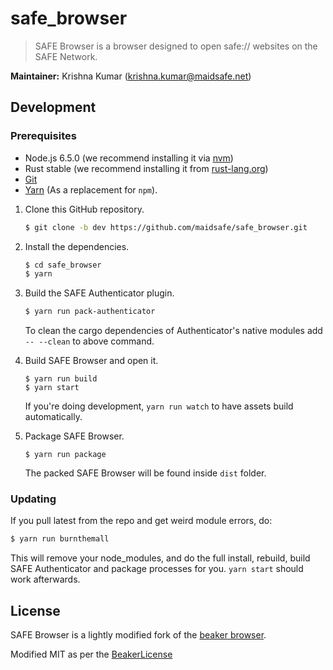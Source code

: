 # safe_browser

> SAFE Browser is a browser designed to open safe:// websites on the SAFE Network.

**Maintainer:** Krishna Kumar (krishna.kumar@maidsafe.net)

## Development

### Prerequisites

  * Node.js 6.5.0 (we recommend installing it via [nvm](https://github.com/creationix/nvm))
  * Rust stable (we recommend installing it from [rust-lang.org](https://www.rust-lang.org/en-US/))
  * [Git](https://git-scm.com/)
  * [Yarn](https://yarnpkg.com) (As a replacement for `npm`).


1. Clone this GitHub repository.

    ```bash
    $ git clone -b dev https://github.com/maidsafe/safe_browser.git
    ```

2. Install the dependencies.

    ``` bash
    $ cd safe_browser
    $ yarn
    ```

3. Build the SAFE Authenticator plugin.

    ```bash
    $ yarn run pack-authenticator
    ```

    To clean the cargo dependencies of Authenticator's native modules add `-- --clean` to above command.

5. Build SAFE Browser and open it.

    ```
    $ yarn run build
    $ yarn start
    ```

    If you're doing development, `yarn run watch` to have assets build automatically.

6. Package SAFE Browser.

   ```
   $ yarn run package
   ```

    The packed SAFE Browser will be found inside `dist` folder.

### Updating

If you pull latest from the repo and get weird module errors, do:

```bash
$ yarn run burnthemall
```
This will remove your node_modules, and do the full install, rebuild, build SAFE Authenticator and package  processes for you. `yarn start` should work afterwards.

## License

SAFE Browser is a lightly modified fork of the [beaker browser](https://www.beakerbrowser.com/).

Modified MIT as per the [BeakerLicense](https://github.com/joshuef/beaker/blob/master/BEAKER_LICENSE.md)
